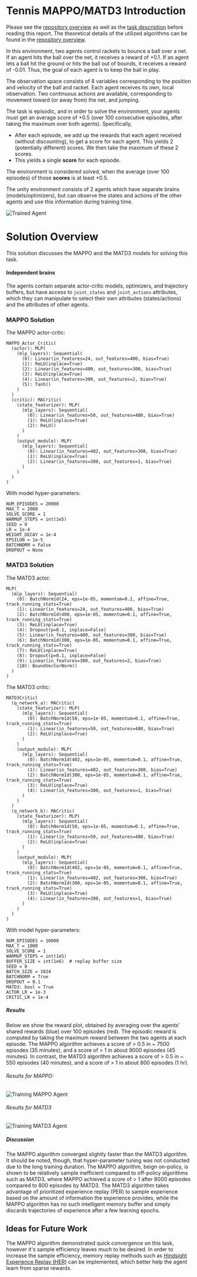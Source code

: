 [trained_tennis_gif]: https://user-images.githubusercontent.com/10624937/42135623-e770e354-7d12-11e8-998d-29fc74429ca2.gif "Trained Agent"
[mappo_results_image]: solutions/mappo/solution_checkpoint/mappo_training_scores.png "MAPPO Training"
[matd3_results_image]: solutions/maddpg/solution_checkpoint/independent_madtd3_training_scores.png "MATD3 Training"

# Tennis MAPPO/MATD3 Introduction
Please see the [repository overview](../../../../README.md) as well as the [task description](./TASK_DETAILS.md)
before reading this report. The theoretical details of the utilized algorithms can be found in the [repository overview](../../../../README.md).

In this environment, two agents control rackets to bounce a ball over a net. If an agent hits the ball over the net, it receives a reward of +0.1.  If an agent lets a ball hit the ground or hits the ball out of bounds, it receives a reward of -0.01.  Thus, the goal of each agent is to keep the ball in play.

The observation space consists of 8 variables corresponding to the position and velocity of the ball and racket. Each agent receives its own, local observation.  Two continuous actions are available, corresponding to movement toward (or away from) the net, and jumping. 

The task is episodic, and in order to solve the environment, your agents must get an average score of +0.5 (over 100 consecutive episodes, after taking the maximum over both agents). Specifically,

- After each episode, we add up the rewards that each agent received (without discounting), to get a score for each agent. This yields 2 (potentially different) scores. We then take the maximum of these 2 scores.
- This yields a single **score** for each episode.

The environment is considered solved, when the average (over 100 episodes) of those **scores** is at least +0.5.

The unity environment consists of 2 agents which have separate brains (models/optimizers),
but can observe the states and actions of the other agents and use this information during training time.


![Trained Agent][trained_tennis_gif]

# Solution Overview

This solution discusses the MAPPO and the MATD3 models for solving this task.

#### Independent brains

The agents contain separate actor-critic models, optimizers, and trajectory buffers, but have access to
`joint_states` and `joint_actions` attributes, which they can manipulate to select their own
attributes (states/actions) and the attributes of other agents.

### MAPPO Solution

The MAPPO actor-critic:
```
MAPPO_Actor_Critic(
  (actor): MLP(
    (mlp_layers): Sequential(
      (0): Linear(in_features=24, out_features=400, bias=True)
      (1): ReLU(inplace=True)
      (2): Linear(in_features=400, out_features=300, bias=True)
      (3): ReLU(inplace=True)
      (4): Linear(in_features=300, out_features=2, bias=True)
      (5): Tanh()
    )
  )
  (critic): MACritic(
    (state_featurizer): MLP(
      (mlp_layers): Sequential(
        (0): Linear(in_features=50, out_features=400, bias=True)
        (1): ReLU(inplace=True)
        (2): ReLU()
      )
    )
    (output_module): MLP(
      (mlp_layers): Sequential(
        (0): Linear(in_features=402, out_features=300, bias=True)
        (1): ReLU(inplace=True)
        (2): Linear(in_features=300, out_features=1, bias=True)
      )
    )
  )
)

```

With model hyper-parameters:

```
NUM_EPISODES = 20000
MAX_T = 2000
SOLVE_SCORE = 1
WARMUP_STEPS = int(1e5)
SEED = 0
LR = 1e-4
WEIGHT_DECAY = 1e-4
EPSILON = 1e-5
BATCHNORM = False
DROPOUT = None
```

### MATD3 Solution

The MATD3 actor:

```
MLP(
  (mlp_layers): Sequential(
    (0): BatchNorm1d(24, eps=1e-05, momentum=0.1, affine=True, track_running_stats=True)
    (1): Linear(in_features=24, out_features=400, bias=True)
    (2): BatchNorm1d(400, eps=1e-05, momentum=0.1, affine=True, track_running_stats=True)
    (3): ReLU(inplace=True)
    (4): Dropout(p=0.1, inplace=False)
    (5): Linear(in_features=400, out_features=300, bias=True)
    (6): BatchNorm1d(300, eps=1e-05, momentum=0.1, affine=True, track_running_stats=True)
    (7): ReLU(inplace=True)
    (8): Dropout(p=0.1, inplace=False)
    (9): Linear(in_features=300, out_features=2, bias=True)
    (10): BoundVectorNorm()
  )
)
```

The MATD3 critic:

```
MATD3Critic(
  (q_network_a): MACritic(
    (state_featurizer): MLP(
      (mlp_layers): Sequential(
        (0): BatchNorm1d(50, eps=1e-05, momentum=0.1, affine=True, track_running_stats=True)
        (1): Linear(in_features=50, out_features=400, bias=True)
        (2): ReLU(inplace=True)
      )
    )
    (output_module): MLP(
      (mlp_layers): Sequential(
        (0): BatchNorm1d(402, eps=1e-05, momentum=0.1, affine=True, track_running_stats=True)
        (1): Linear(in_features=402, out_features=300, bias=True)
        (2): BatchNorm1d(300, eps=1e-05, momentum=0.1, affine=True, track_running_stats=True)
        (3): ReLU(inplace=True)
        (4): Linear(in_features=300, out_features=1, bias=True)
      )
    )
  )
  (q_network_b): MACritic(
    (state_featurizer): MLP(
      (mlp_layers): Sequential(
        (0): BatchNorm1d(50, eps=1e-05, momentum=0.1, affine=True, track_running_stats=True)
        (1): Linear(in_features=50, out_features=400, bias=True)
        (2): ReLU(inplace=True)
      )
    )
    (output_module): MLP(
      (mlp_layers): Sequential(
        (0): BatchNorm1d(402, eps=1e-05, momentum=0.1, affine=True, track_running_stats=True)
        (1): Linear(in_features=402, out_features=300, bias=True)
        (2): BatchNorm1d(300, eps=1e-05, momentum=0.1, affine=True, track_running_stats=True)
        (3): ReLU(inplace=True)
        (4): Linear(in_features=300, out_features=1, bias=True)
      )
    )
  )
)

```

With model hyper-parameters:

```
NUM_EPISODES = 10000
MAX_T = 1000
SOLVE_SCORE = 1
WARMUP_STEPS = int(1e5)
BUFFER_SIZE = int(1e6)  # replay buffer size
SEED = 0
BATCH_SIZE = 1024
BATCHNORM = True
DROPOUT = 0.1
MATD3: bool = True
ACTOR_LR = 1e-3
CRITIC_LR = 1e-4
```
##### Results

Below we show the reward plot, obtained by averaging over the agents' shared rewards (blue) over 100 episodes (red).
The episodic reward is computed by taking the maximum reward between the two agents at each episode. The MAPPO 
algorithm achieves a score of > 0.5 in ~ 7500 episodes (35 minutes), and a score of > 1 in about 9000 episodes (45 minutes).
In contrast, the MATD3 algorithm achieves a score of > 0.5 in ~ 550 episodes (40 minutes), and a score of > 1 in about 800 episodes (1 hr).


###### Results for MAPPO:
![Training MAPPO Agent][mappo_results_image]


###### Results for MATD3
![Training MATD3 Agent][matd3_results_image]


##### Discussion
The MAPPO algorithm converged slightly faster than the MATD3 algorithm. It should be noted, though, that hyper-parameter tuning 
was not conducted due to the long training duration. The MAPPO algorithm, beign on-policy, is shown to be relatively sample inefficient compared to off-policy algorithms such as 
MATD3, where MAPPO achieved a score of > 1 after 8000 episodes compared to 800 episodes by MATD3. The MATD3 algorithm takes
advantage of prioritized experience replay (PER) to sample experience based on the amount of information the experience provides, while
the MAPPO algorithm has no such intelligent memory buffer and simply discards trajectories of experience after a few learning epochs.


## Ideas for Future Work
The MAPPO algorithm demonstrated quick convergence on this task, however it's sample efficiency leaves much to be desired. 
In order to increase the sample efficiency, memory replay methods such as [Hindsight Experience Replay (HER)](https://papers.nips.cc/paper/7090-hindsight-experience-replay.pdf)  can be implemented, 
which better help the agent learn from sparse rewards.